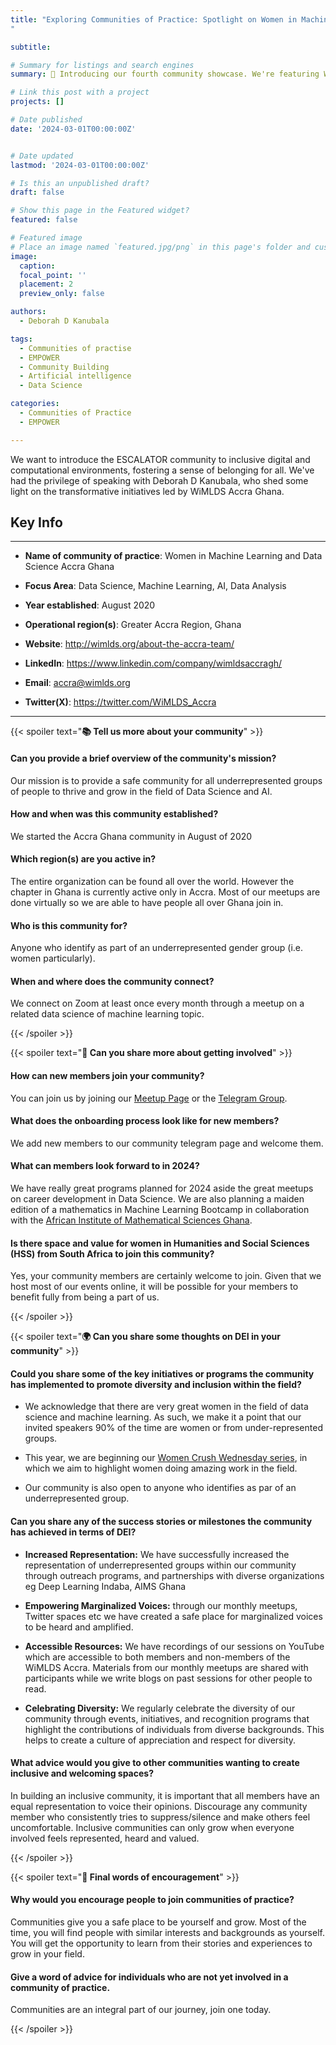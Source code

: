 ```yaml
---
title: "Exploring Communities of Practice: Spotlight on Women in Machine Learning and Data Science Accra Ghana
"

subtitle: 

# Summary for listings and search engines
summary: 📣 Introducing our fourth community showcase. We're featuring Women in Machine Learning and Data Science(WiMLDS) Accra Ghana.

# Link this post with a project
projects: []

# Date published
date: '2024-03-01T00:00:00Z'


# Date updated
lastmod: '2024-03-01T00:00:00Z'

# Is this an unpublished draft?
draft: false

# Show this page in the Featured widget?
featured: false

# Featured image
# Place an image named `featured.jpg/png` in this page's folder and customize its options here.
image:
  caption: 
  focal_point: ''
  placement: 2
  preview_only: false

authors:
  - Deborah D Kanubala

tags:
  - Communities of practise
  - EMPOWER
  - Community Building
  - Artificial intelligence
  - Data Science

categories:
  - Communities of Practice
  - EMPOWER

---
```


We want to introduce the ESCALATOR community to inclusive digital and computational environments, fostering a sense of belonging for all. We've had the privilege of speaking with Deborah D Kanubala, who shed some light on the transformative initiatives led by WiMLDS Accra Ghana.

## Key Info
---

- __Name of community of practice__: Women in Machine Learning and Data Science Accra Ghana
- __Focus Area__: Data Science, Machine Learning, AI, Data Analysis
- __Year established__:  August 2020
- __Operational region(s)__: Greater Accra Region, Ghana

- __Website__: <a href="http://wimlds.org/about-the-accra-team/" target="_blank">http://wimlds.org/about-the-accra-team/</a>
- __LinkedIn__: <a href="https://www.linkedin.com/company/98583062/admin/feed/posts/" target="_blank">https://www.linkedin.com/company/wimldsaccragh/</a>
- __Email__:  <a href="mailto:accra@wimlds.org " target="_blank">accra@wimlds.org </a>
- __Twitter(X)__: <a href="https://twitter.com/WiMLDS_Accra" target="_blank">https://twitter.com/WiMLDS_Accra</a>

---




{{< spoiler text="__:books: Tell us more about your community__" >}}

#### Can you provide a brief overview of the community's mission?

Our mission is to provide a safe community for all underrepresented groups of people to thrive and grow in the field of Data Science and AI.


#### How and when was this community established?

We started the Accra Ghana community in August of 2020

#### Which region(s) are you active in?

The entire organization can be found all over the world. However the chapter in Ghana is currently active only in Accra. Most of our meetups are done virtually so we are able to have people all over Ghana join in.


#### Who is this community for?

Anyone who identify as part of an underrepresented gender group (i.e. women particularly).


#### When and where does the community connect?

We connect on Zoom at least once every month through a meetup on a related data science of machine learning topic.

{{< /spoiler >}}

{{< spoiler text="__🤝 Can you share more about getting involved__" >}}

#### How can new members join your community? 

You can join us by joining our <a href="https://www.meetup.com/accra-women-in-machine-learning-data-science/" target="_blank">Meetup Page</a> or the <a href="https://chat.whatsapp.com/IqCjuoKtbHaIOANoCuHI2L" target="_blank">Telegram Group</a>.

#### What does the onboarding process look like for new members?

We add new members to our community telegram page and welcome them.

#### What can members look forward to in 2024?

We have really great programs planned for 2024 aside the great meetups on career development in Data Science. We are also planning a maiden edition of a mathematics in Machine Learning Bootcamp in collaboration with the <a href="https://aims.edu.gh/"> African Institute of Mathematical Sciences Ghana</a>.

#### Is there space and value for women in Humanities and Social Sciences (HSS) from South Africa to join this community?

Yes, your community members are certainly welcome to join. Given that we host most of our events online, it will be possible for your members to benefit fully from being a part of us.


{{< /spoiler >}}

{{< spoiler text="__🌍 Can you share some thoughts on DEI in your community__" >}}

#### Could you share some of the key initiatives or programs the community has implemented to promote diversity and inclusion within the field?

* We acknowledge that there are very great women in the field of data science and machine learning. As  such, we make it a point that our invited speakers 90% of the time are women or from under-represented groups.

* This year, we are beginning our <a href="https://www.linkedin.com/feed/update/urn:li:activity:7163592404283965440"> Women Crush Wednesday series</a>, in which we aim to highlight women doing amazing work in the field.

* Our community is also open to anyone who identifies as par of an underrepresented group.



#### Can you share any of the success stories or milestones the community has achieved in terms of DEI?

* **Increased Representation:** We have successfully increased the representation of underrepresented groups within our community through  outreach programs, and partnerships with diverse organizations eg Deep Learning Indaba, AIMS Ghana

* **Empowering Marginalized Voices:** through our monthly meetups, Twitter spaces etc we have created a safe place for marginalized voices to be heard and amplified.

* **Accessible Resources:** We have recordings of our sessions on YouTube which are accessible to both members and non-members of the WiMLDS Accra. Materials from our monthly meetups are shared with participants while we write blogs on past sessions for other people to read.

* **Celebrating Diversity:** We regularly celebrate the diversity of our community through events, initiatives, and recognition programs that highlight the contributions of individuals from diverse backgrounds. This helps to create a culture of appreciation and respect for diversity.


#### What advice would you give to other communities wanting to create inclusive and welcoming spaces?

In building an inclusive community, it is important that all members have an equal representation to voice their opinions. Discourage any community member who consistently tries to suppress/silence and make others feel uncomfortable. Inclusive communities can only grow when everyone involved feels represented, heard and valued.

{{< /spoiler >}}

{{< spoiler text="__🌟 Final words of encouragement__" >}}

#### Why would you encourage people to join communities of practice?

Communities give you a safe place to be yourself and grow. Most of the time, you will find people with similar interests and backgrounds as yourself. You will get the opportunity to learn from their stories and experiences to grow in your field.


#### Give a word of advice for individuals who are not yet involved in a community of practice. 

Communities are an integral part of our journey, join one today.

{{< /spoiler >}}





